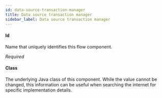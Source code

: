 ```yaml
---
id: data-source-transaction-manager
title: Data source transaction manager
sidebar_label: Data source transaction manager
---
```



#### Id
Name that uniquely identifies this flow component.

<i>Required</i>

#### Class
The underlying Java class of this component. While the value cannot be changed, this information can be useful when searching the internet for specific implementation details.

